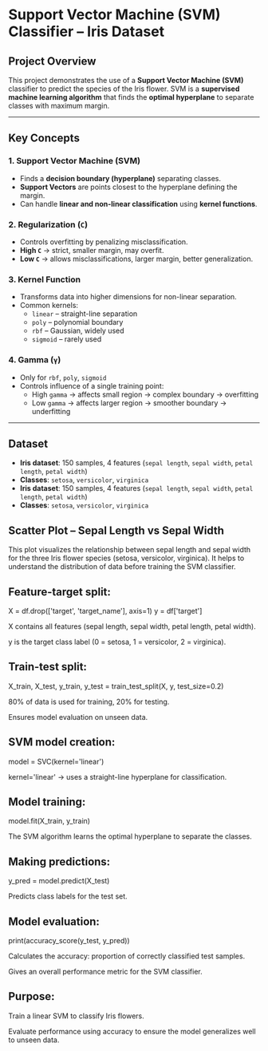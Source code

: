 # Support Vector Machine (SVM) Classifier – Iris Dataset

## Project Overview
This project demonstrates the use of a **Support Vector Machine (SVM)** classifier to predict the species of the Iris flower. SVM is a **supervised machine learning algorithm** that finds the **optimal hyperplane** to separate classes with maximum margin.  

---

## Key Concepts

### 1. Support Vector Machine (SVM)
- Finds a **decision boundary (hyperplane)** separating classes.
- **Support Vectors** are points closest to the hyperplane defining the margin.
- Can handle **linear and non-linear classification** using **kernel functions**.

### 2. Regularization (`C`)
- Controls overfitting by penalizing misclassification.
- **High `C`** → strict, smaller margin, may overfit.
- **Low `C`** → allows misclassifications, larger margin, better generalization.

### 3. Kernel Function
- Transforms data into higher dimensions for non-linear separation.
- Common kernels:
  - `linear` – straight-line separation
  - `poly` – polynomial boundary
  - `rbf` – Gaussian, widely used
  - `sigmoid` – rarely used

### 4. Gamma (`γ`)
- Only for `rbf`, `poly`, `sigmoid`
- Controls influence of a single training point:
  - High `gamma` → affects small region → complex boundary → overfitting
  - Low `gamma` → affects larger region → smoother boundary → underfitting

---


## Dataset
- **Iris dataset**: 150 samples, 4 features (`sepal length`, `sepal width`, `petal length`, `petal width`)  
- **Classes**: `setosa`, `versicolor`, `virginica`
- **Iris dataset**: 150 samples, 4 features (`sepal length`, `sepal width`, `petal length`, `petal width`)  
- **Classes**: `setosa`, `versicolor`, `virginica`


## Scatter Plot – Sepal Length vs Sepal Width

This plot visualizes the relationship between sepal length and sepal width for the three Iris flower species (setosa, versicolor, virginica). It helps to understand the distribution of data before training the SVM classifier.

## Feature-target split:

X = df.drop(['target', 'target_name'], axis=1)
y = df['target']


X contains all features (sepal length, sepal width, petal length, petal width).

y is the target class label (0 = setosa, 1 = versicolor, 2 = virginica).

## Train-test split:

X_train, X_test, y_train, y_test = train_test_split(X, y, test_size=0.2)


80% of data is used for training, 20% for testing.

Ensures model evaluation on unseen data.

## SVM model creation:

model = SVC(kernel='linear')


kernel='linear' → uses a straight-line hyperplane for classification.

## Model training:

model.fit(X_train, y_train)


The SVM algorithm learns the optimal hyperplane to separate the classes.

## Making predictions:

y_pred = model.predict(X_test)


Predicts class labels for the test set.

## Model evaluation:

print(accuracy_score(y_test, y_pred))


Calculates the accuracy: proportion of correctly classified test samples.

Gives an overall performance metric for the SVM classifier.

## Purpose:

Train a linear SVM to classify Iris flowers.

Evaluate performance using accuracy to ensure the model generalizes well to unseen data.
